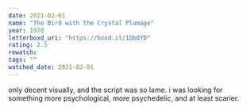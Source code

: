```yaml
---
date: 2021-02-01
name: "The Bird with the Crystal Plumage"
year: 1970
letterboxd_uri: "https://boxd.it/1DbQYD"
rating: 2.5
rewatch: 
tags: ""
watched_date: 2021-02-01
---
```


only decent visually, and the script was so lame. i was looking for something more psychological, more psychedelic, and at least scarier.
